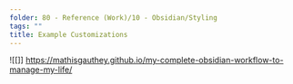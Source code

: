 ```yaml
---
folder: 80 - Reference (Work)/10 - Obsidian/Styling
tags: ""
title: Example Customizations
---
```


![[]]
https://mathisgauthey.github.io/my-complete-obsidian-workflow-to-manage-my-life/